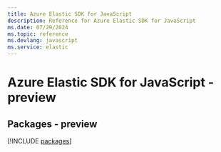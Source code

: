 ```yaml
---
title: Azure Elastic SDK for JavaScript
description: Reference for Azure Elastic SDK for JavaScript
ms.date: 07/29/2024
ms.topic: reference
ms.devlang: javascript
ms.service: elastic
---
```

# Azure Elastic SDK for JavaScript - preview
## Packages - preview
[!INCLUDE [packages](elastic-index.md)]